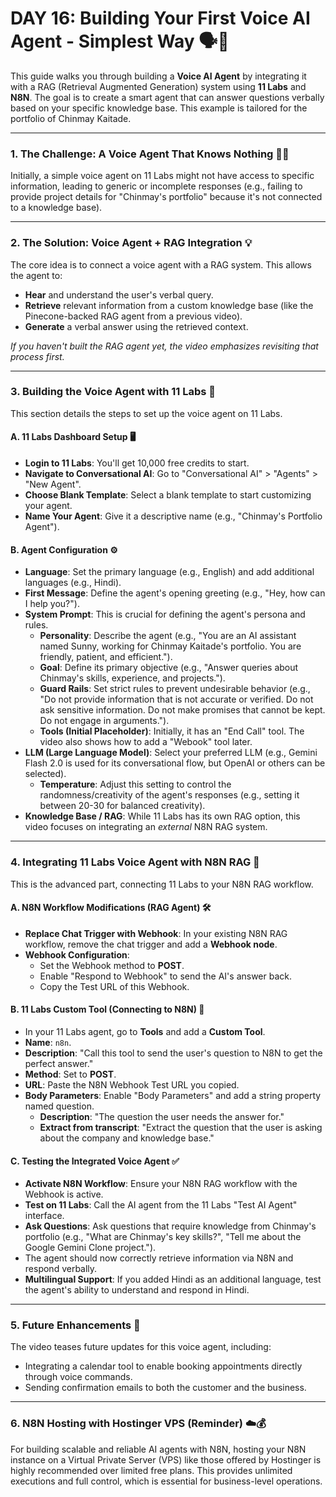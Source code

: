 # **DAY 16: Building Your First Voice AI Agent - Simplest Way** 🗣️🤖

This guide walks you through building a **Voice AI Agent** by integrating it with a RAG (Retrieval Augmented Generation) system using **11 Labs** and **N8N**. The goal is to create a smart agent that can answer questions verbally based on your specific knowledge base. This example is tailored for the portfolio of Chinmay Kaitade.

---

### **1. The Challenge: A Voice Agent That Knows Nothing** 🤷‍♀️

Initially, a simple voice agent on 11 Labs might not have access to specific information, leading to generic or incomplete responses (e.g., failing to provide project details for "Chinmay's portfolio" because it's not connected to a knowledge base).

---

### **2. The Solution: Voice Agent + RAG Integration** 💡

The core idea is to connect a voice agent with a RAG system. This allows the agent to:
* **Hear** and understand the user's verbal query.
* **Retrieve** relevant information from a custom knowledge base (like the Pinecone-backed RAG agent from a previous video).
* **Generate** a verbal answer using the retrieved context.

*If you haven't built the RAG agent yet, the video emphasizes revisiting that process first.*

---

### **3. Building the Voice Agent with 11 Labs** 🎤

This section details the steps to set up the voice agent on 11 Labs.

#### **A. 11 Labs Dashboard Setup** 🖥️
* **Login to 11 Labs**: You'll get 10,000 free credits to start.
* **Navigate to Conversational AI**: Go to "Conversational AI" > "Agents" > "New Agent".
* **Choose Blank Template**: Select a blank template to start customizing your agent.
* **Name Your Agent**: Give it a descriptive name (e.g., "Chinmay's Portfolio Agent").

#### **B. Agent Configuration** ⚙️
* **Language**: Set the primary language (e.g., English) and add additional languages (e.g., Hindi).
* **First Message**: Define the agent's opening greeting (e.g., "Hey, how can I help you?").
* **System Prompt**: This is crucial for defining the agent's persona and rules.
    * **Personality**: Describe the agent (e.g., "You are an AI assistant named Sunny, working for Chinmay Kaitade's portfolio. You are friendly, patient, and efficient.").
    * **Goal**: Define its primary objective (e.g., "Answer queries about Chinmay's skills, experience, and projects.").
    * **Guard Rails**: Set strict rules to prevent undesirable behavior (e.g., "Do not provide information that is not accurate or verified. Do not ask sensitive information. Do not make promises that cannot be kept. Do not engage in arguments.").
    * **Tools (Initial Placeholder)**: Initially, it has an "End Call" tool. The video also shows how to add a "Webook" tool later.
* **LLM (Large Language Model)**: Select your preferred LLM (e.g., Gemini Flash 2.0 is used for its conversational flow, but OpenAI or others can be selected).
    * **Temperature**: Adjust this setting to control the randomness/creativity of the agent's responses (e.g., setting it between 20-30 for balanced creativity).
* **Knowledge Base / RAG**: While 11 Labs has its own RAG option, this video focuses on integrating an *external* N8N RAG system.

---

### **4. Integrating 11 Labs Voice Agent with N8N RAG** 🔗

This is the advanced part, connecting 11 Labs to your N8N RAG workflow.

#### **A. N8N Workflow Modifications (RAG Agent)** 🛠️
* **Replace Chat Trigger with Webhook**: In your existing N8N RAG workflow, remove the chat trigger and add a **Webhook node**.
* **Webhook Configuration**:
    * Set the Webhook method to **POST**.
    * Enable "Respond to Webhook" to send the AI's answer back.
    * Copy the Test URL of this Webhook.

#### **B. 11 Labs Custom Tool (Connecting to N8N)** 🎤
* In your 11 Labs agent, go to **Tools** and add a **Custom Tool**.
* **Name**: `n8n`.
* **Description**: "Call this tool to send the user's question to N8N to get the perfect answer."
* **Method**: Set to **POST**.
* **URL**: Paste the N8N Webhook Test URL you copied.
* **Body Parameters**: Enable "Body Parameters" and add a string property named question.
    * **Description**: "The question the user needs the answer for."
    * **Extract from transcript**: "Extract the question that the user is asking about the company and knowledge base."

#### **C. Testing the Integrated Voice Agent** ✅
* **Activate N8N Workflow**: Ensure your N8N RAG workflow with the Webhook is active.
* **Test on 11 Labs**: Call the AI agent from the 11 Labs "Test AI Agent" interface.
* **Ask Questions**: Ask questions that require knowledge from Chinmay's portfolio (e.g., "What are Chinmay's key skills?", "Tell me about the Google Gemini Clone project.").
* The agent should now correctly retrieve information via N8N and respond verbally.
* **Multilingual Support**: If you added Hindi as an additional language, test the agent's ability to understand and respond in Hindi.

---

### **5. Future Enhancements** 🚀

The video teases future updates for this voice agent, including:
* Integrating a calendar tool to enable booking appointments directly through voice commands.
* Sending confirmation emails to both the customer and the business.

---

### **6. N8N Hosting with Hostinger VPS (Reminder)** ☁️💰

For building scalable and reliable AI agents with N8N, hosting your N8N instance on a Virtual Private Server (VPS) like those offered by Hostinger is highly recommended over limited free plans. This provides unlimited executions and full control, which is essential for business-level operations.
